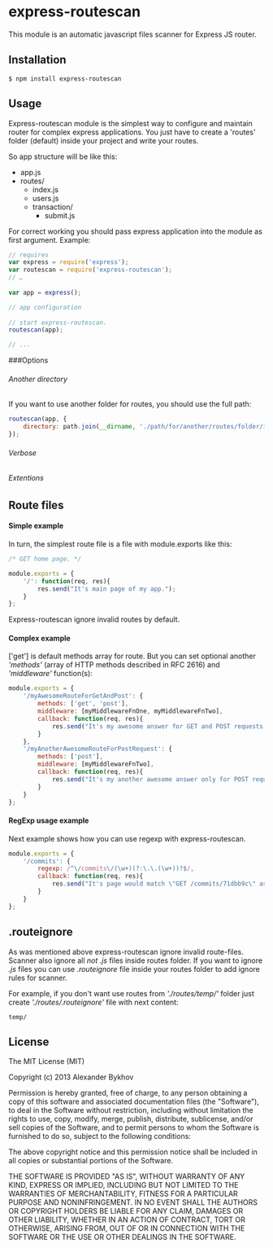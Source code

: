 # express-routescan

This module is an automatic javascript files scanner for Express JS router.

## Installation	
```
$ npm install express-routescan
```

## Usage
Express-routescan module is the simplest way to configure and maintain router for complex express applications. You just have to create a 'routes' folder (default) inside your project and write your routes.

So app structure will be like this:

- app.js
- routes/
	- index.js
	- users.js
	- transaction/
		- submit.js

For correct working you should pass express application into the module as first argument. Example:

```javascript
// requires
var express = require('express');
var routescan = require('express-routescan');
// …
	
var app = express();

// app configuration
	
// start express-routescan. 
routescan(app);

// ...
```

###Options

###### Another directory

If you want to use another folder for routes, you should use the full path:

```javascript
routescan(app, {
	directory: path.join(__dirname, './path/for/another/routes/folder/insideMyProject')
});
```


###### Verbose
###### Extentions

## Route files
#### Simple example
In turn, the simplest route file is a file with module.exports like this:

```javascript
/* GET home page. */

module.exports = {
	'/': function(req, res){
		res.send("It's main page of my app.");
	}
};
```

Express-routescan ignore invalid routes by default.

#### Complex example
['get'] is default methods array for route. But you can set optional another _'methods'_ (array of HTTP methods described in RFC 2616) and _'middleware'_ function(s):

```javascript
module.exports = {
	'/myAwesomeRouteForGetAndPost': {
		methods: ['get', 'post'],
		middleware: [myMiddlewareFnOne, myMiddlewareFnTwo],
	 	callback: function(req, res){
			res.send("It's my awesome answer for GET and POST requests.");
		}
	},
	'/myAnotherAwesomeRouteForPostRequest': {
		methods: ['post'],
		middleware: [myMiddlewareFnTwo],
	 	callback: function(req, res){
			res.send("It's my another awesome answer only for POST request.");
		}
	}
};
```

#### RegExp usage example
Next example shows how you can use regexp with express-routescan.

```javascript
module.exports = {
	'/commits': {
		regexp: /^\/commits\/(\w+)(?:\.\.(\w+))?$/,
		callback: function(req, res){
			res.send("It's page would match \"GET /commits/71dbb9c\" as well as \"GET /commits/71dbb9c..4c084f9\".");
		}
	}
};
```


## .routeignore
As was mentioned above express-routescan ignore invalid route-files. Scanner also ignore all _not .js_ files inside routes folder. If you want to ignore _.js_ files you can use _.routeignore_ file inside your routes folder to add ignore rules for scanner.

For example, if you don't want use routes from _'./routes/temp/'_ folder just create _'./routes/.routeignore'_ file with next content:

```
temp/
```


## License
The MIT License (MIT)

Copyright (c) 2013 Alexander Bykhov

Permission is hereby granted, free of charge, to any person obtaining a copy of
this software and associated documentation files (the "Software"), to deal in
the Software without restriction, including without limitation the rights to
use, copy, modify, merge, publish, distribute, sublicense, and/or sell copies of
the Software, and to permit persons to whom the Software is furnished to do so,
subject to the following conditions:

The above copyright notice and this permission notice shall be included in all
copies or substantial portions of the Software.

THE SOFTWARE IS PROVIDED "AS IS", WITHOUT WARRANTY OF ANY KIND, EXPRESS OR
IMPLIED, INCLUDING BUT NOT LIMITED TO THE WARRANTIES OF MERCHANTABILITY, FITNESS
FOR A PARTICULAR PURPOSE AND NONINFRINGEMENT. IN NO EVENT SHALL THE AUTHORS OR
COPYRIGHT HOLDERS BE LIABLE FOR ANY CLAIM, DAMAGES OR OTHER LIABILITY, WHETHER
IN AN ACTION OF CONTRACT, TORT OR OTHERWISE, ARISING FROM, OUT OF OR IN
CONNECTION WITH THE SOFTWARE OR THE USE OR OTHER DEALINGS IN THE SOFTWARE.
